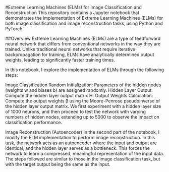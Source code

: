 #Extreme Learning Machines (ELMs) for Image Classification and Reconstruction
This repository contains a Jupyter notebook that demonstrates the implementation of Extreme Learning Machines (ELMs) for both image classification and image reconstruction tasks, using Python and PyTorch.

##Overview
Extreme Learning Machines (ELMs) are a type of feedforward neural network that differs from conventional networks in the way they are trained. Unlike traditional neural networks that require iterative backpropagation for training, ELMs have analytically determined output weights, leading to significantly faster training times.

In this notebook, I explore the implementation of ELMs through the following steps:

Image Classification
Random Initialization: Parameters of the hidden nodes (weights w and biases b) are assigned randomly.
Hidden Layer Output: Compute the hidden layer output matrix H.
Output Weights Calculation: Compute the output weights β using the Moore-Penrose pseudoinverse of the hidden layer output matrix.
We first experiment with a hidden layer size of 1000 neurons, and then proceed to test the network with varying numbers of hidden nodes, extending up to 5000 to observe the impact on classification performance.

Image Reconstruction (Autoencoder)
In the second part of the notebook, I modify the ELM implementation to perform image reconstruction. In this task, the network acts as an autoencoder where the input and output are identical, and the hidden layer serves as a bottleneck. This forces the network to learn a compressed, meaningful representation of the input data. The steps followed are similar to those in the image classification task, but with the target output being the same as the input.
